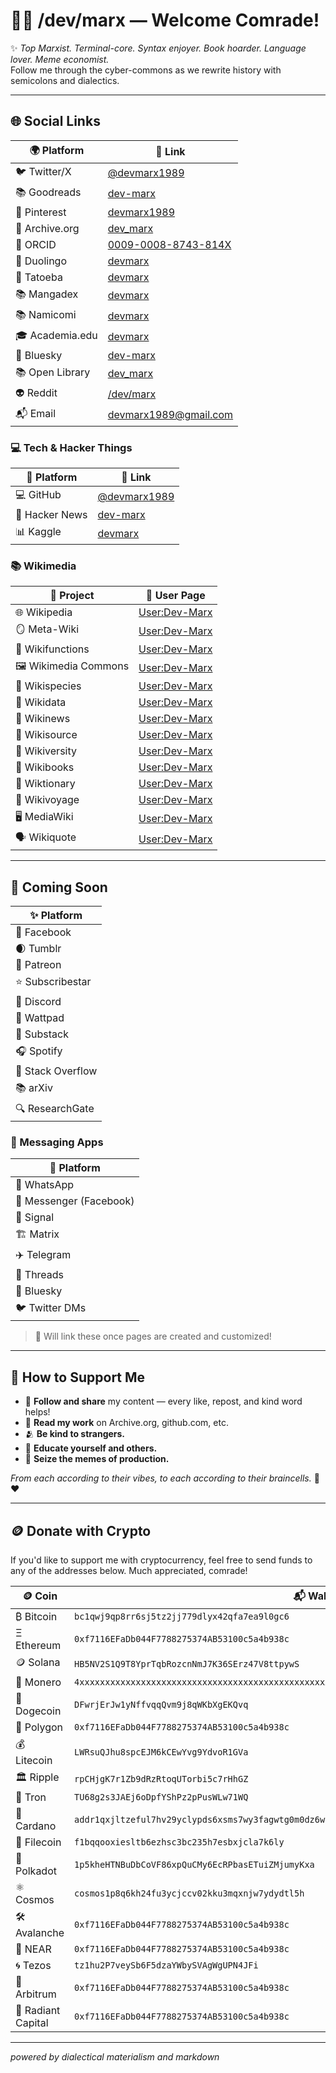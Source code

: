 # 👨‍💻 /dev/marx — Welcome Comrade!

✨ *Top Marxist. Terminal-core. Syntax enjoyer. Book hoarder. Language lover. Meme economist.*  
Follow me through the cyber-commons as we rewrite history with semicolons and dialectics.

---

## 🌐 Social Links

| 🌍 Platform       | 🔗 Link                                                                 |
|------------------|-------------------------------------------------------------------------|
| 🐦 Twitter/X      | [@devmarx1989](https://x.com/devmarx1989)                              |
| 📚 Goodreads     | [dev-marx](https://www.goodreads.com/user/show/192549155-dev-marx)      |
| 🌸 Pinterest     | [devmarx1989](https://mx.pinterest.com/devmarx1989/)
| 📖 Archive.org   | [dev_marx](https://archive.org/details/@dev_marx)                       |
| 🧠 ORCID         | [0009-0008-8743-814X](https://orcid.org/0009-0008-8743-814X)            |
| 💬 Duolingo      | [devmarx](https://www.duolingo.com/profile/devmarx)                     |
| 📓 Tatoeba       | [devmarx](https://tatoeba.org/en/user/profile/devmarx)                  |
| 📚 Mangadex      | [devmarx](https://mangadex.org/user/f845c1d1-351a-49c4-b90b-b134c8e76db5/devmarx) |
| 📚 Namicomi      | [devmarx](https://namicomi.com/en/user/devmarx)                         |
| 🎓 Academia.edu  | [devmarx](https://independent.academia.edu/devmarx)                     |
| 🦋 Bluesky       | [dev-marx](https://bsky.app/profile/dev-marx.bsky.social)               |
| 📚 Open Library  | [dev_marx](https://openlibrary.org/people/dev_marx)                     |
| 👽 Reddit        | [/dev/marx](https://www.reddit.com/user/Usual_Direction4328/)           |
| 📬 Email         | [devmarx1989@gmail.com](mailto:devmarx1989@gmail.com)                   |

### 💻 Tech & Hacker Things

| 🧠 Platform       | 🔗 Link                                                               |
|------------------|------------------------------------------------------------------------|
| 💻 GitHub         | [@devmarx1989](https://github.com/devmarx1989)                        |
| 📰 Hacker News    | [dev-marx](https://news.ycombinator.com/user?id=dev-marx)             |
| 📊 Kaggle         | [devmarx](https://www.kaggle.com/devmarx)                             |

### 📚 Wikimedia

| 🧰 Project           | 🔗 User Page                                                        |
|----------------------|---------------------------------------------------------------------|
| 🌐 Wikipedia         | [User:Dev-Marx](https://en.wikipedia.org/wiki/User:Dev-marx)        |
| 🪞 Meta-Wiki         | [User:Dev-Marx](https://meta.wikimedia.org/wiki/User:Dev-marx)      |
| 🧩 Wikifunctions     | [User:Dev-Marx](https://www.wikifunctions.org/wiki/User:Dev-marx)   |
| 🖼️ Wikimedia Commons | [User:Dev-Marx](https://commons.wikimedia.org/wiki/User:Dev-marx)   |
| 🧬 Wikispecies       | [User:Dev-Marx](https://species.wikimedia.org/wiki/User:Dev-marx)   |
| 🧠 Wikidata          | [User:Dev-Marx](https://www.wikidata.org/wiki/User:Dev-marx)        |
| 📰 Wikinews          | [User:Dev-Marx](https://en.wikinews.org/wiki/User:Dev-marx)         |
| 📖 Wikisource        | [User:Dev-Marx](https://en.wikisource.org/wiki/User:Dev-marx)       |
| 🧪 Wikiversity       | [User:Dev-Marx](https://en.wikiversity.org/wiki/User:Dev-marx)      |
| 🧾 Wikibooks         | [User:Dev-Marx](https://en.wikibooks.org/wiki/User:Dev-marx)        |
| 🧵 Wiktionary        | [User:Dev-Marx](https://en.wiktionary.org/wiki/User:Dev-marx)       |
| 🧭 Wikivoyage        | [User:Dev-Marx](https://en.wikivoyage.org/wiki/User:Dev-marx)       |
| 🖥️ MediaWiki         | [User:Dev-Marx](https://www.mediawiki.org/wiki/User:Dev-marx)       |
| 🗣️ Wikiquote         | [User:Dev-Marx](https://en.wikiquote.org/wiki/User:Dev-marx)        |

---

## 🔮 Coming Soon

| ✨ Platform      |
| --------------- |
| 📘 Facebook     |
| 🌒 Tumblr       |
| 🧡 Patreon      |
| ⭐ Subscribestar |
| 💬 Discord      |
| 📕 Wattpad      |
| 📰 Substack     |
| 🎧 Spotify      |
| 🧮 Stack Overflow |
| 📚 arXiv          |
| 🔍 ResearchGate   |

### 📱 Messaging Apps
| 📡 Platform             |
| ----------------------- |
| 💬 WhatsApp             |
| 💙 Messenger (Facebook) |
| 🔐 Signal               |
| 🏗️ Matrix              |
| ✈️ Telegram             |
| 🧵 Threads              |
| 🦋 Bluesky              |
| 🐦 Twitter DMs          |

> 📝 Will link these once pages are created and customized!


---

## 💸 How to Support Me

- 📢 **Follow and share** my content — every like, repost, and kind word helps!
- 🧾 **Read my work** on Archive.org, github.com, etc.
- 🫂 **Be kind to strangers.**
- 🧠 **Educate yourself and others.**
- 🥖 **Seize the memes of production.**

*From each according to their vibes, to each according to their braincells.* 💾❤️

---

## 🪙 Donate with Crypto

If you'd like to support me with cryptocurrency, feel free to send funds to any of the addresses below. Much appreciated, comrade!

| 🪙 Coin      | 📬 Wallet Address                                           |
| ------------ | ----------------------------------------------------------- |
| ₿ Bitcoin    | `bc1qwj9qp8rr6sj5tz2jj779dlyx42qfa7ea9l0gc6`                |
| Ξ Ethereum   | `0xf7116EFaDb044F7788275374AB53100c5a4b938c`                |
| 🪙 Solana    | `HB5NV2S1Q9T8YprTqbRozcnNmJ7K36SErz47V8ttpywS`              |
| 🧡 Monero    | `4xxxxxxxxxxxxxxxxxxxxxxxxxxxxxxxxxxxxxxxxxxxxxxxxxxxxxxxx` |
| 🐶 Dogecoin  | `DFwrjErJw1yNffvqqQvm9j8qWKbXgEKQvq`                        |
| 💎 Polygon   | `0xf7116EFaDb044F7788275374AB53100c5a4b938c`                |
| 💰 Litecoin  | `LWRsuQJhu8spcEJM6kCEwYvg9YdvoR1GVa`                        |
| 🏛️ Ripple    | `rpCHjgK7r1Zb9dRzRtoqUTorbi5c7rHhGZ`                        |
| 🔺 Tron      | `TU68g2s3JAEj6oDpfYShPz2pPusWLw71WQ`                        |
| 🔷 Cardano   | `addr1qxjltzeful7hv29yclypds6xsms7wy3fagwtg0m0dz6wtl497k9jnelawc52f37gzmp5dphpuufzn6sukslk7695uhlq3gme3s` |
| 📁 Filecoin  | `f1bqqooxiesltb6ezhsc3bc235h7esbxjcla7k6ly`                 |
| 🧠 Polkadot  | `1p5kheHTNBuDbCoVF86xpQuCMy6EcRPbasETuiZMjumyKxa`           |
| ⚛️ Cosmos    | `cosmos1p8q6kh24fu3ycjccv02kku3mqxnjw7ydydtl5h`             |
| 🛠️ Avalanche | `0xf7116EFaDb044F7788275374AB53100c5a4b938c`                |
| 🧪 NEAR      | `0xf7116EFaDb044F7788275374AB53100c5a4b938c`                |
| 🌀 Tezos     | `tz1hu2P7veySb6F5dzaYWbySVAgWgUPN4JFi`                      | 
| 🧮 Arbitrum  | `0xf7116EFaDb044F7788275374AB53100c5a4b938c`                |
| 🔆 Radiant Capital | `0xf7116EFaDb044F7788275374AB53100c5a4b938c`          |


---

*powered by dialectical materialism and markdown*
